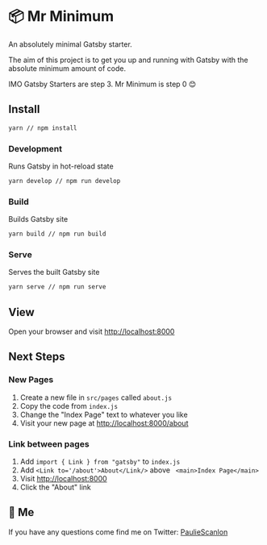 # 📦 Mr Minimum

An absolutely minimal Gatsby starter.

The aim of this project is to get you up and running with Gatsby with the absolute minimum amount of code.

IMO Gatsby Starters are step 3. Mr Minimum is step 0 😊

## Install

```sh
yarn // npm install
```

### Development

Runs Gatsby in hot-reload state

```sh
yarn develop // npm run develop
```

### Build

Builds Gatsby site

```sh
yarn build // npm run build
```

### Serve

Serves the built Gatsby site

```sh
yarn serve // npm run serve
```

## View

Open your browser and visit [http://localhost:8000](http://localhost:8000)

## Next Steps

### New Pages

1. Create a new file in `src/pages` called `about.js`
2. Copy the code from `index.js`
3. Change the "Index Page" text to whatever you like
4. Visit your new page at [http://localhost:8000/about](http://localhost:8000/about)

### Link between pages

1. Add `import { Link } from "gatsby"` to `index.js`
2. Add `<Link to='/about'>About</Link/>` above ` <main>Index Page</main>`
3. Visit [http://localhost:8000](http://localhost:8000)
4. Click the "About" link

## 🕺 Me

If you have any questions come find me on Twitter: [PaulieScanlon](https://twitter.com/PaulieScanlon)
